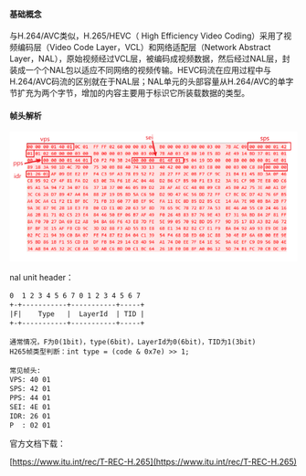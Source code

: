#### 基础概念
与H.264/AVC类似，H.265/HEVC（ High Efficiency Video Coding）采用了视频编码层（Video Code Layer，VCL）和网络适配层（Network Abstract Layer，NAL），原始视频经过VCL层，被编码成视频数据，然后经过NAL层，封装成一个个NAL包以适应不同网络的视频传输。HEVC码流在应用过程中与H.264/AVC码流的区别就在于NAL层；NAL单元的头部容量从H.264/AVC的单字节扩充为两个字节，增加的内容主要用于标识它所装载数据的类型。

#### 帧头解析
![image](images/QXrLdNuBpnaJo1nz0pFG4fOF8jP2N-dcUJ_uP3YV09g.png)

nal unit header：

```Plain Text
0  1 2 3 4 5 6 7 0 1 2 3 4 5 6 7   
+-+-----------+-----------+-----+
|F|    Type   |  LayerId  | TID |
+-+-----------+-----------+-----+

通常情况，F为0(1bit)，type(6bit)，LayerId为0(6bit)，TID为1(3bit)
H265帧类型判断：int type = (code & 0x7e) >> 1;

常见帧头:
VPS: 40 01
SPS: 42 01
PPS: 44 01
SEI: 4E 01
IDR: 26 01
P  : 02 01
```


官方文档下载：

[https://www.itu.int/rec/T-REC-H.265](https://www.itu.int/rec/T-REC-H.265)



